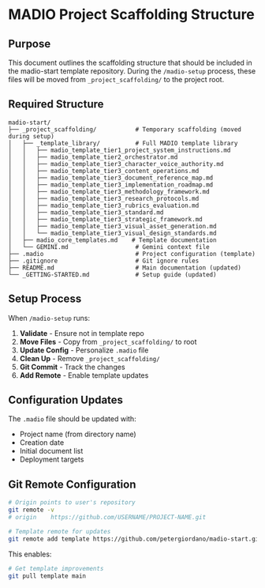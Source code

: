 # MADIO Project Scaffolding Structure

## Purpose
This document outlines the scaffolding structure that should be included in the madio-start template repository. During the `/madio-setup` process, these files will be moved from `_project_scaffolding/` to the project root.

## Required Structure

```
madio-start/
├── _project_scaffolding/           # Temporary scaffolding (moved during setup)
│   ├── _template_library/          # Full MADIO template library
│   │   ├── madio_template_tier1_project_system_instructions.md
│   │   ├── madio_template_tier2_orchestrator.md
│   │   ├── madio_template_tier3_character_voice_authority.md
│   │   ├── madio_template_tier3_content_operations.md
│   │   ├── madio_template_tier3_document_reference_map.md
│   │   ├── madio_template_tier3_implementation_roadmap.md
│   │   ├── madio_template_tier3_methodology_framework.md
│   │   ├── madio_template_tier3_research_protocols.md
│   │   ├── madio_template_tier3_rubrics_evaluation.md
│   │   ├── madio_template_tier3_standard.md
│   │   ├── madio_template_tier3_strategic_framework.md
│   │   ├── madio_template_tier3_visual_asset_generation.md
│   │   └── madio_template_tier3_visual_design_standards.md
│   ├── madio_core_templates.md    # Template documentation
│   └── GEMINI.md                   # Gemini context file
├── .madio                          # Project configuration (template)
├── .gitignore                      # Git ignore rules
├── README.md                       # Main documentation (updated)
└── _GETTING-STARTED.md             # Setup guide (updated)
```

## Setup Process

When `/madio-setup` runs:

1. **Validate** - Ensure not in template repo
2. **Move Files** - Copy from `_project_scaffolding/` to root
3. **Update Config** - Personalize `.madio` file
4. **Clean Up** - Remove `_project_scaffolding/`
5. **Git Commit** - Track the changes
6. **Add Remote** - Enable template updates

## Configuration Updates

The `.madio` file should be updated with:
- Project name (from directory name)
- Creation date
- Initial document list
- Deployment targets

## Git Remote Configuration

```bash
# Origin points to user's repository
git remote -v
# origin    https://github.com/USERNAME/PROJECT-NAME.git

# Template remote for updates
git remote add template https://github.com/petergiordano/madio-start.git
```

This enables:
```bash
# Get template improvements
git pull template main
```